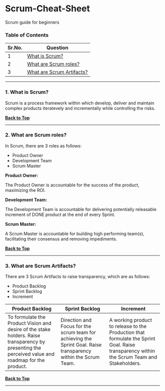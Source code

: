 # Scrum-Cheat-Sheet
Scrum guide for beginners

### Table of Contents
| Sr.No.        | Question      | 
| ------------- |-------------| 
| 1             |[What is Scrum?](https://github.com/aatul/Scrum-Cheat-Sheet/blob/master/README.md#1-what-is-scrum) | 
| 2             |[What are Scrum roles?](https://github.com/aatul/Scrum-Cheat-Sheet/blob/master/README.md#2-what-are-scrum-roles) | 
| 3             |[What are Scrum Artifacts?](https://github.com/aatul/Scrum-Cheat-Sheet/blob/master/README.md#3-what-are-scrum-artifacts) | 

---

### 1. What is Scrum?

Scrum is a process framework within which develop, deliver and maintain complex products iteratevely and incrementally while controlling the risks.

**[Back to Top](https://github.com/aatul/Scrum-Cheat-Sheet/blob/master/README.md#table-of-contents)**

---

### 2. What are Scrum roles?

In Scrum, there are 3 roles as follows:
* Product Owner
* Development Team
* Scrum Master

**Product Owner:**

The Product Owner is accountable for the success of the product, maximizing the ROI.

**Development Team:**

The Development Team is accountable for delivering potentially releasable increment of DONE product at the end of every Sprint.

**Scrum Master:**

A Scrum Master is accountable for building high performing team(s), facilitating their consensus and removing impediments.

**[Back to Top](https://github.com/aatul/Scrum-Cheat-Sheet/blob/master/README.md#table-of-contents)**

---

### 3. What are Scrum Artifacts?

There are 3 Scrum Artifacts to raise transparency, which are as follows:
* Product Backlog
* Sprint Backlog
* Increment

| Product Backlog        | Sprint Backlog      | Increment      | 
| ------------- |-------------|-------------| 
| To formulate the Product Vision and desire of the stake holders. Raise transparency by presenting the perceived value and roadmap for the product.             | Direction and Focus for the scrum team for achieving the Sprint Goal. Raise transparency within the Scrum Team. | A working product to release to the Production that formulate the Sprint Goal. Raise transparency within the Scrum Team and Stakeholders. |


**[Back to Top](https://github.com/aatul/Scrum-Cheat-Sheet/blob/master/README.md#table-of-contents)**

---
